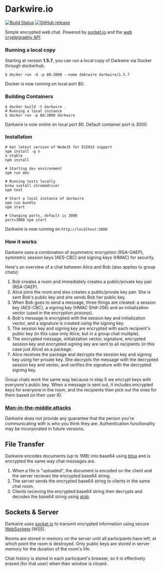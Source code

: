 # Darkwire.io

[![Build Status](https://travis-ci.org/seripap/darkwire.io.svg?branch=master)](https://travis-ci.org/seripap/darkwire.io) [![GitHub release](https://img.shields.io/github/release/seripap/darkwire.io.svg)]()

Simple encrypted web chat. Powered by [socket.io](http://socket.io) and the [web cryptography API](https://developer.mozilla.org/en-US/docs/Web/API/Window/crypto).

### Running a local copy
Starting at version **1.5.7**, you can run a local copy of Darkwire via Docker through dockerhub.

```
$ docker run -d -p 80:3000 --name dakrwire darkwire/1.5.7 
```

Docker is now running on local port 80.

### Building Containers
```
$ docker build -t darkwire .
# Running a local instance
$ docker run -p 80:3000 darkwire
```

Darkwire is now online on local port 80. Default container port is 3000.

### Installation
    # Get latest version of NodeJS for ES2015 support
    npm install -g n
    n stable
    npm install
    
    # Starting dev environment
    npm run dev

    # Running tests locally
    brew install chromedriver
    npm test

    # Start a local instance of darkwire
    npm run bundle
    npm start

    # Changing ports, default is 3000
    port=3000 npm start

Darkwire is now running on `http://localhost:3000`

### How it works

Darkwire uses a combination of asymmetric encryption (RSA-OAEP), symmetric session keys (AES-CBC) and signing keys (HMAC) for security.

Here's an overview of a chat between Alice and Bob (also applies to group chats):

1. Bob creates a room and immediately creates a public/private key pair (RSA-OAEP).
2. Alice joins the room and also creates a public/private key pair. She is sent Bob's public key and she sends Bob her public key.
3. When Bob goes to send a message, three things are created: a session key (AES-CBC), a signing key (HMAC SHA-256) and an initialization vector (used in the encryption process).
4. Bob's message is encrypted with the session key and initialization vector, and a signature is created using the signing key. 
5. The session key and signing key are encrypted with each recipient's public key (in this case only Alice, but in a group chat multiple).
6. The encrypted message, initialization vector, signature, encrypted session key and encrypted signing key are sent to all recipients (in this case just Alice) as a package.
7. Alice receives the package and decrypts the session key and signing key using her private key. She decrypts the message with the decrypted session key and vector, and verifies the signature with the decrypted signing key.

Group chats work the same way because in step 5 we encrypt keys with everyone's public key. When a message is sent out, it includes encrypted keys for everyone in the room, and the recipients then pick out the ones for them based on their user ID.

### [Man-in-the-middle attacks](https://en.wikipedia.org/wiki/Man-in-the-middle_attack)

Darkwire does not provide any guarantee that the person you're communicating with is who you think they are. Authentication functionality may be incorporated in future versions.

## File Transfer

Darkwire encodes documents (up to 1MB) into base64 using [btoa](https://developer.mozilla.org/en-US/docs/Web/API/WindowBase64/btoa) and is encrypted the same way chat messages are. 

1. When a file is "uploaded", the document is encoded on the client and the server recieves the encrypted base64 string.
2. The server sends the encrypted base64 string to clients in the same chat room.
3. Clients recieving the encrypted base64 string then decrypts and decodes the base64 string using [atob](https://developer.mozilla.org/en-US/docs/Web/API/WindowBase64/atob).

## Sockets & Server

Darkwire uses [socket.io](http://socket.io) to transmit encrypted information using secure [WebSockets](https://en.wikipedia.org/wiki/WebSocket) (WSS).

Rooms are stored in memory on the server until all participants have left, at which point the room is destroyed. Only public keys are stored in server memory for the duration of the room's life.

Chat history is stored in each participant's browser, so it is effectively erased (for that user) when their window is closed.
